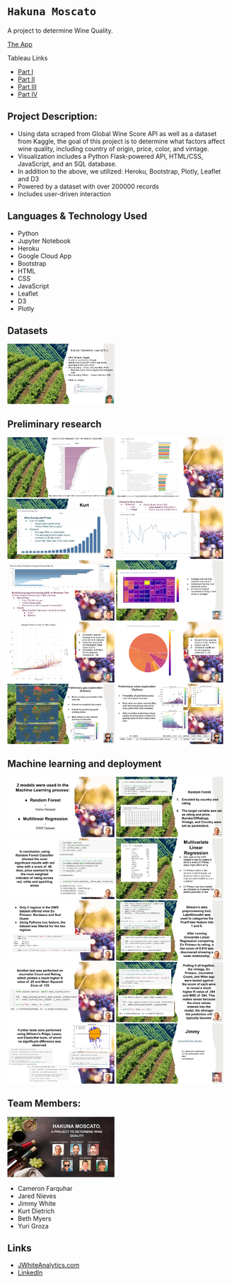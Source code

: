 # `Hakuna Moscato`
A project to determine Wine Quality.

[The App](https://hakuna-moscato.ue.r.appspot.com)

Tableau Links
* [Part I](https://public.tableau.com/app/profile/beth.myers/viz/MiscWines/MiscWineDashboard)
* [Part II](https://public.tableau.com/app/profile/beth.myers/viz/Mapofwinessizedbyscore/Map)
* [Part III](https://public.tableau.com/app/profile/beth.myers/viz/AvePricepercountry/AvePricecountry)
* [Part IV](https://public.tableau.com/app/profile/kurt.dietrich5254/viz/v1WineWorkbook/ScorebyKeyReviewWord_1)

## Project Description:

* Using data scraped from Global Wine Score API as well as a dataset from Kaggle, the goal of this project is to determine what factors affect wine quality, including country of origin, price, color, and vintage.
* Visualization includes a Python Flask-powered API, HTML/CSS, JavaScript, and an SQL database.
* In addition to the above, we utilized: Heroku, Bootstrap, Plotly, Leaflet and D3
* Powered by a dataset with over 200000 records
* Includes user-driven interaction

## Languages & Technology Used

- Python
- Jupyter Notebook
- Heroku
- Google Cloud App
- Bootstrap
- HTML
- CSS
- JavaScript
- Leaflet
- D3
- Plotly

## Datasets
<img src="IMG/Wine (1).jpg" width=48%>

## Preliminary research
<img src="IMG/Wine (3).jpg" width=48%> <img src="IMG/Wine (4).jpg" width=48%>
<img src="IMG/Wine (5).jpg" width=48%> <img src="IMG/Wine (6).jpg" width=48%>
<img src="IMG/Wine (7).jpg" width=48%> <img src="IMG/Wine (8).jpg" width=48%>
<img src="IMG/Wine (9).jpg" width=48%> <img src="IMG/Wine (10).jpg" width=48%>
<img src="IMG/Wine (11).jpg" width=48%> <img src="IMG/Wine (12).jpg" width=48%>
## Machine learning and deployment
<img src="IMG/Wine (14).jpg" width=48%> <img src="IMG/Wine (15).jpg" width=48%>
<img src="IMG/Wine (16).jpg" width=48%> <img src="IMG/Wine (17).jpg" width=48%>
<img src="IMG/Wine (18).jpg" width=48%> <img src="IMG/Wine (19).jpg" width=48%>
<img src="IMG/Wine (20).jpg" width=48%> <img src="IMG/Wine (21).jpg" width=48%>
<img src="IMG/Wine (22).jpg" width=48%> <img src="IMG/Wine (23).jpg" width=48%>

## Team Members:
<img src="IMG/Wine.jpg" width=48%>

* Cameron Farquhar
* Jared Nieves
* Jimmy White
* Kurt Dietrich
* Beth Myers
* Yuri Groza

## Links
- [JWhiteAnalytics.com](https://jwhiteanalytics.com)
- [LinkedIn](https://www.linkedin.com/in/jimmywhite1987)
